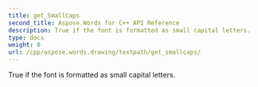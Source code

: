 ```yaml
---
title: get_SmallCaps
second_title: Aspose.Words for C++ API Reference
description: True if the font is formatted as small capital letters. 
type: docs
weight: 0
url: /cpp/aspose.words.drawing/textpath/get_smallcaps/
---
```


True if the font is formatted as small capital letters. 

